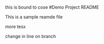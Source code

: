 this is bound to cose #Demo Project README

This is a sample reamde file

more tesx

change in line on branch
